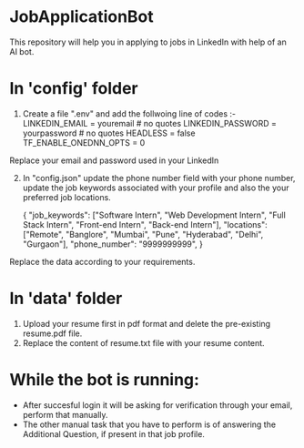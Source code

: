 # JobApplicationBot
This repository will help you in applying to jobs in LinkedIn with help of an AI bot.

# In 'config' folder
1. Create a file ".env" and add the follwoing line of codes :-
   LINKEDIN_EMAIL = youremail                  # no quotes
   LINKEDIN_PASSWORD = yourpassword            # no quotes
   HEADLESS = false
   TF_ENABLE_ONEDNN_OPTS = 0

Replace your email and password used in your LinkedIn 

2. In "config.json" update the phone number field with your phone number, update the job keywords associated with your profile and also the your preferred job locations.
   
   {
   "job_keywords": ["Software Intern", "Web Development Intern", "Full Stack Intern", "Front-end Intern", "Back-end Intern"],
    "locations": ["Remote", "Banglore", "Mumbai", "Pune", "Hyderabad", "Delhi", "Gurgaon"],
   "phone_number": "9999999999",
   }

Replace the data according to your requirements.

# In 'data' folder 
1. Upload your resume first in pdf format and delete the pre-existing resume.pdf file.
2. Replace the content of resume.txt file with your resume content.

# While the bot is running:
 * After succesful login it will be asking for verification through your email, perform that manually.
 * The other manual task that you have to perform is of answering the Additional Question, if present in that job profile.

